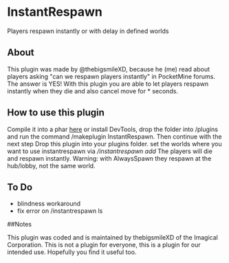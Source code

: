 # InstantRespawn
Players respawn instantly or with delay in defined worlds

## About
This plugin was made by @thebigsmileXD, because he (me) read about players asking "can we respawn players instantly" in  PocketMine forums. The answer is YES! With this plugin you are able to let players respawn instantly when they die and also cancel move for * seconds.

## How to use this plugin
Compile it into a phar [here](http://pmt.mcpe.me) or install DevTools, drop the folder into /plugins and run the command /makeplugin InstantRespawn. Then continue with the next step
Drop this plugin into your plugins folder.
set the worlds where you want to use instantrespawn via */instantrespawn add <worldname>*
The players will die and respawn instantly.
Warning: with AlwaysSpawn they respawn at the hub/lobby, not the same world.

## To Do
- blindness workaround
- fix error on /instantrespawn ls

##Notes

This plugin was coded and is maintained by thebigsmileXD of the Imagical Corporation. This is not a plugin for everyone, this is a plugin for our intended use. Hopefully you find it useful too.

